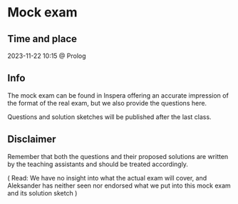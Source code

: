 # Mock exam

## Time and place

2023-11-22 10:15 @ Prolog

## Info

The mock exam can be found in Inspera offering an accurate impression of the format of the real exam, but we also provide the questions here.

Questions and solution sketches will be published after the last class.

## Disclaimer

Remember that both the questions and their proposed solutions are written by the teaching assistants and should be treated accordingly.

( Read: We have no insight into what the actual exam will cover, and Aleksander has neither seen nor endorsed what we put into this mock exam and its solution sketch )
